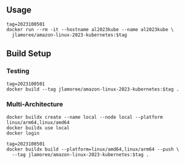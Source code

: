 ## Usage

```shell
tag=2023100501
docker run --rm -it --hostname al2023kube --name al2023kube \
  jlamoree/amazon-linux-2023-kubernetes:$tag
```

## Build Setup

### Testing
```shell
tag=2023100501
docker build --tag jlamoree/amazon-linux-2023-kubernetes:$tag . 
```

### Multi-Architecture
```shell
docker buildx create --name local --node local --platform linux/arm64,linux/amd64
docker buildx use local
docker login

tag=2023100501
docker buildx build --platform=linux/amd64,linux/arm64 --push \
  --tag jlamoree/amazon-linux-2023-kubernetes:$tag .
```

